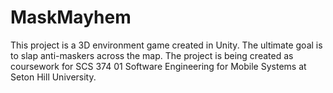 # MaskMayhem
This project is a 3D environment game created in Unity.
The ultimate goal is to slap anti-maskers across the map.
The project is being created as coursework for SCS 374 01 Software Engineering for Mobile Systems at Seton Hill University.
